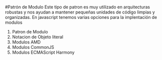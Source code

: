#Patrón de Modulo
Este tipo de patron es muy utilizado en arquitecturas robustas y nos ayudan a mantener pequeñas unidades de código limpias y organizadas.
 En javascript tenemos varias opciones para la implentación de modulos
 1. Patron de Modulo
 2. Notacion de Objeto literal
 3. Modulos AMD
 4. Modulos CommonJS
 5. Modulos ECMAScript Harmony